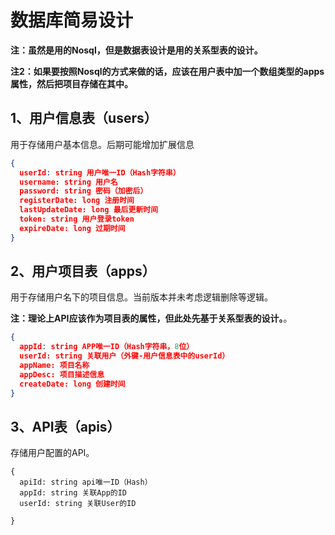 # 数据库简易设计

**注：虽然是用的Nosql，但是数据表设计是用的关系型表的设计。**

**注2：如果要按照Nosql的方式来做的话，应该在用户表中加一个数组类型的apps属性，然后把项目存储在其中。**

## 1、用户信息表（users）

用于存储用户基本信息。后期可能增加扩展信息

```json
{
  userId: string 用户唯一ID（Hash字符串）
  username: string 用户名
  password: string 密码（加密后）
  registerDate: long 注册时间
  lastUpdateDate: long 最后更新时间
  token: string 用户登录token
  expireDate: long 过期时间
}
```

## 2、用户项目表（apps）

用于存储用户名下的项目信息。当前版本并未考虑逻辑删除等逻辑。

**注：理论上API应该作为项目表的属性，但此处先基于关系型表的设计。**。

```json
{
  appId: string APP唯一ID（Hash字符串，8位）
  userId: string 关联用户（外键-用户信息表中的userId）
  appName: 项目名称
  appDesc: 项目描述信息
  createDate: long 创建时间
}
```

## 3、API表（apis）

存储用户配置的API。

```
{
  apiId: string api唯一ID（Hash）
  appId: string 关联App的ID
  userId: string 关联User的ID
  
}
```